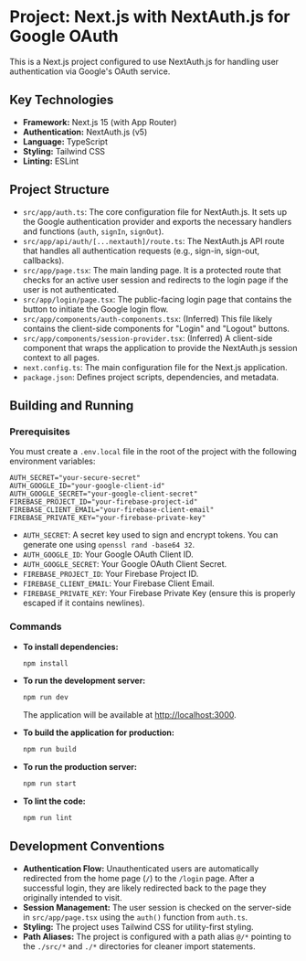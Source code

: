 # Project: Next.js with NextAuth.js for Google OAuth

This is a Next.js project configured to use NextAuth.js for handling user authentication via Google's OAuth service.

## Key Technologies

- **Framework:** Next.js 15 (with App Router)
- **Authentication:** NextAuth.js (v5)
- **Language:** TypeScript
- **Styling:** Tailwind CSS
- **Linting:** ESLint

## Project Structure

- `src/app/auth.ts`: The core configuration file for NextAuth.js. It sets up the Google authentication provider and exports the necessary handlers and functions (`auth`, `signIn`, `signOut`).
- `src/app/api/auth/[...nextauth]/route.ts`: The NextAuth.js API route that handles all authentication requests (e.g., sign-in, sign-out, callbacks).
- `src/app/page.tsx`: The main landing page. It is a protected route that checks for an active user session and redirects to the login page if the user is not authenticated.
- `src/app/login/page.tsx`: The public-facing login page that contains the button to initiate the Google login flow.
- `src/app/components/auth-components.tsx`: (Inferred) This file likely contains the client-side components for "Login" and "Logout" buttons.
- `src/app/components/session-provider.tsx`: (Inferred) A client-side component that wraps the application to provide the NextAuth.js session context to all pages.
- `next.config.ts`: The main configuration file for the Next.js application.
- `package.json`: Defines project scripts, dependencies, and metadata.

## Building and Running

### Prerequisites

You must create a `.env.local` file in the root of the project with the following environment variables:

```
AUTH_SECRET="your-secure-secret"
AUTH_GOOGLE_ID="your-google-client-id"
AUTH_GOOGLE_SECRET="your-google-client-secret"
FIREBASE_PROJECT_ID="your-firebase-project-id"
FIREBASE_CLIENT_EMAIL="your-firebase-client-email"
FIREBASE_PRIVATE_KEY="your-firebase-private-key"
```

- `AUTH_SECRET`: A secret key used to sign and encrypt tokens. You can generate one using `openssl rand -base64 32`.
- `AUTH_GOOGLE_ID`: Your Google OAuth Client ID.
- `AUTH_GOOGLE_SECRET`: Your Google OAuth Client Secret.
- `FIREBASE_PROJECT_ID`: Your Firebase Project ID.
- `FIREBASE_CLIENT_EMAIL`: Your Firebase Client Email.
- `FIREBASE_PRIVATE_KEY`: Your Firebase Private Key (ensure this is properly escaped if it contains newlines).

### Commands

- **To install dependencies:**
  ```bash
  npm install
  ```
- **To run the development server:**

  ```bash
  npm run dev
  ```

  The application will be available at [http://localhost:3000](http://localhost:3000).

- **To build the application for production:**

  ```bash
  npm run build
  ```

- **To run the production server:**

  ```bash
  npm run start
  ```

- **To lint the code:**
  ```bash
  npm run lint
  ```

## Development Conventions

- **Authentication Flow:** Unauthenticated users are automatically redirected from the home page (`/`) to the `/login` page. After a successful login, they are likely redirected back to the page they originally intended to visit.
- **Session Management:** The user session is checked on the server-side in `src/app/page.tsx` using the `auth()` function from `auth.ts`.
- **Styling:** The project uses Tailwind CSS for utility-first styling.
- **Path Aliases:** The project is configured with a path alias `@/*` pointing to the `./src/*` and `./*` directories for cleaner import statements.

